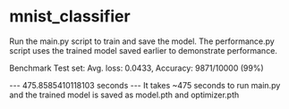 # mnist_classifier
Run the main.py script to train and save the model.
The performance.py script uses the trained model saved earlier to demonstrate performance.

Benchmark 
Test set: Avg. loss: 0.0433, Accuracy: 9871/10000 (99%)

--- 475.8585410118103 seconds ---
It takes ~475 seconds to run main.py and the trained model is saved as model.pth and optimizer.pth
